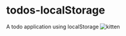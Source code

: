 # todos-localStorage
A todo application using localStorage
![kitten](http://placekitten.com/g/200/300)
